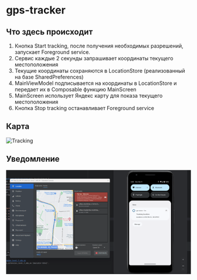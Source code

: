 # gps-tracker

## Что здесь происходит
1. Кнопка Start tracking, после получения необходимых разрешений, запускает Foreground service.
2. Сервис каждые 2 секунды запрашивает координаты текущего местоположения  
3. Текущие координаты сохраняются в LocationStore (реализованный на базе SharedPreferences)
4. MainViewModel подписывается на координаты в LocationStore и передает их в Composable функцию MainScreen
5. MainScreen использует Яндекс карту для показа текущего местоположения 
6. Кнопка Stop tracking останавливает Foreground service

## Карта
![Tracking](demo/Tracking.gif)

## Уведомление 
![Notification](demo/Notification.gif)

